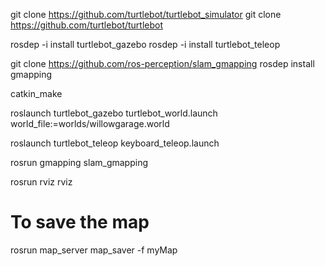 git clone https://github.com/turtlebot/turtlebot_simulator
git clone https://github.com/turtlebot/turtlebot

rosdep -i install turtlebot_gazebo
rosdep -i install turtlebot_teleop

git clone https://github.com/ros-perception/slam_gmapping
rosdep install gmapping

catkin_make

roslaunch turtlebot_gazebo turtlebot_world.launch world_file:=worlds/willowgarage.world


roslaunch turtlebot_teleop keyboard_teleop.launch

rosrun gmapping slam_gmapping

rosrun rviz rviz

# To save the map
rosrun map_server map_saver -f myMap